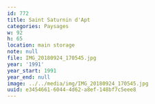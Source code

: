 ```yaml
---
id: 772
title: Saint Saturnin d'Apt
categories: Paysages
w: 92
h: 65
location: main storage
note: null
file: IMG_20180924_170545.jpg
year: '1991'
year_start: 1991
year_end: null
image: ../../media/img/IMG_20180924_170545.jpg
uuid: e3454661-6044-4d62-a8ef-148bf7c5eee8
---
```


